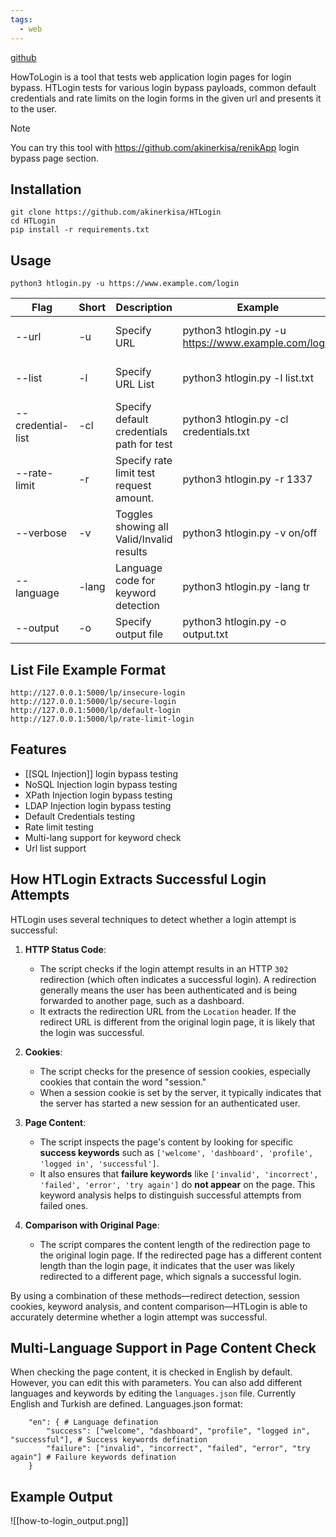 ```yaml
---
tags:
  - web
---
```


[github](https://github.com/akinerkisa/HTLogin)

HowToLogin is a tool that tests web application login pages for login bypass. HTLogin tests for various login bypass payloads, common default credentials and rate limits on the login forms in the given url and presents it to the user.

> [!NOTE]
> You can try this tool with https://github.com/akinerkisa/renikApp login bypass page section.

## Installation
	git clone https://github.com/akinerkisa/HTLogin
	cd HTLogin
	pip install -r requirements.txt
	
## Usage
	python3 htlogin.py -u https://www.example.com/login

| Flag | Short | Description | Example | Default | Required |
|--- | --- | --- | --- | --- | --- |
|--url	| -u | Specify URL | python3 htlogin.py -u https://www.example.com/login | N/A | Yes(One of them -u or -l) |
|--list | -l | Specify URL List | python3 htlogin.py -l list.txt | N/A | Yes(One of them -u or -l) |
|--credential-list | -cl | Specify default credentials path for test | python3 htlogin.py -cl credentials.txt | Defined in the program | No |
|--rate-limit | -r | Specify rate limit test request amount. | python3 htlogin.py -r 1337 | 300 | No |
|--verbose | -v | Toggles showing all Valid/Invalid results | python3 htlogin.py -v on/off | off | No |
|--language | -lang | Language code for keyword detection | python3 htlogin.py -lang tr | en | No |
|--output | -o | Specify output file | python3 htlogin.py -o output.txt | output.txt | No |

## List File Example Format
```
http://127.0.0.1:5000/lp/insecure-login
http://127.0.0.1:5000/lp/secure-login
http://127.0.0.1:5000/lp/default-login
http://127.0.0.1:5000/lp/rate-limit-login
```
## Features
* [[SQL Injection]] login bypass testing
* NoSQL Injection login bypass testing
* XPath Injection login bypass testing
* LDAP Injection login bypass testing
* Default Credentials testing
* Rate limit testing
* Multi-lang support for keyword check
* Url list support
  
## How HTLogin Extracts Successful Login Attempts

HTLogin uses several techniques to detect whether a login attempt is successful:

1. **HTTP Status Code**:
   - The script checks if the login attempt results in an HTTP `302` redirection (which often indicates a successful login). A redirection generally means the user has been authenticated and is being forwarded to another page, such as a dashboard.
   - It extracts the redirection URL from the `Location` header. If the redirect URL is different from the original login page, it is likely that the login was successful.

2. **Cookies**:
   - The script checks for the presence of session cookies, especially cookies that contain the word "session."
   - When a session cookie is set by the server, it typically indicates that the server has started a new session for an authenticated user.

3. **Page Content**:
   - The script inspects the page's content by looking for specific **success keywords** such as `['welcome', 'dashboard', 'profile', 'logged in', 'successful']`.
   - It also ensures that **failure keywords** like `['invalid', 'incorrect', 'failed', 'error', 'try again']` do **not appear** on the page. This keyword analysis helps to distinguish successful attempts from failed ones.

4. **Comparison with Original Page**:
   - The script compares the content length of the redirection page to the original login page. If the redirected page has a different content length than the login page, it indicates that the user was likely redirected to a different page, which signals a successful login.

By using a combination of these methods—redirect detection, session cookies, keyword analysis, and content comparison—HTLogin is able to accurately determine whether a login attempt was successful.

## Multi-Language Support in Page Content Check
When checking the page content, it is checked in English by default. However, you can edit this with parameters. You can also add different languages and keywords by editing the `languages.json` file. Currently English and Turkish are defined.
Languages.json format:
```
    "en": { # Language defination
        "success": ["welcome", "dashboard", "profile", "logged in", "successful"], # Success keywords defination
        "failure": ["invalid", "incorrect", "failed", "error", "try again"] # Failure keywords defination
    }
```

## Example Output
![[how-to-login_output.png]]